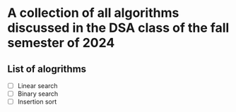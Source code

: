 # A collection of all algorithms discussed in the DSA class of the fall semester of 2024

## List of alogrithms
- [ ] Linear search
- [ ] Binary search
- [ ] Insertion sort
